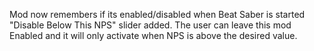Mod now remembers if its enabled/disabled when Beat Saber is started
"Disable Below This NPS" slider added.
The user can leave this mod Enabled and it will only activate when NPS is above the desired value.
